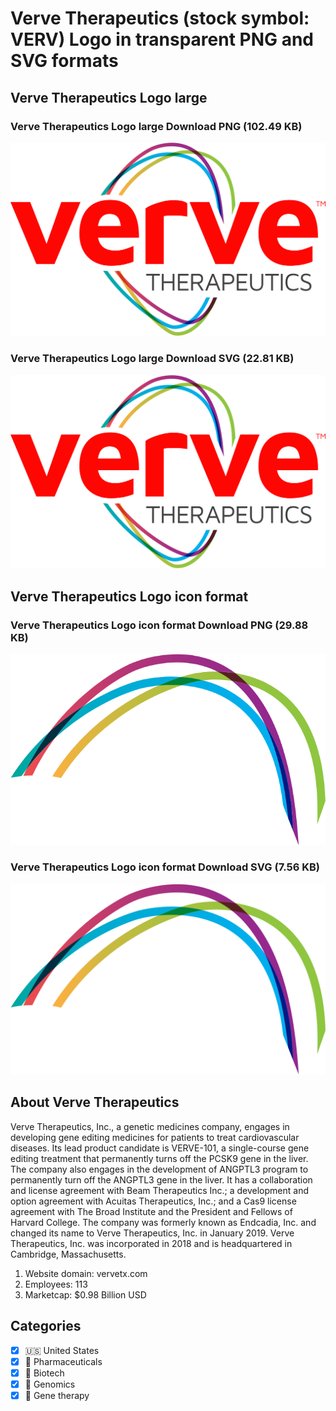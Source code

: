 # Verve Therapeutics (stock symbol: VERV) Logo in transparent PNG and SVG formats

## Verve Therapeutics Logo large

### Verve Therapeutics Logo large Download PNG (102.49 KB)

![Verve Therapeutics Logo large Download PNG (102.49 KB)](/img/orig/VERV_BIG-088f0de2.png)

### Verve Therapeutics Logo large Download SVG (22.81 KB)

![Verve Therapeutics Logo large Download SVG (22.81 KB)](/img/orig/VERV_BIG-7546361b.svg)

## Verve Therapeutics Logo icon format

### Verve Therapeutics Logo icon format Download PNG (29.88 KB)

![Verve Therapeutics Logo icon format Download PNG (29.88 KB)](/img/orig/VERV-e9b65968.png)

### Verve Therapeutics Logo icon format Download SVG (7.56 KB)

![Verve Therapeutics Logo icon format Download SVG (7.56 KB)](/img/orig/VERV-33bd92ca.svg)

## About Verve Therapeutics

Verve Therapeutics, Inc., a genetic medicines company, engages in developing gene editing medicines for patients to treat cardiovascular diseases. Its lead product candidate is VERVE-101, a single-course gene editing treatment that permanently turns off the PCSK9 gene in the liver. The company also engages in the development of ANGPTL3 program to permanently turn off the ANGPTL3 gene in the liver. It has a collaboration and license agreement with Beam Therapeutics Inc.; a development and option agreement with Acuitas Therapeutics, Inc.; and a Cas9 license agreement with The Broad Institute and the President and Fellows of Harvard College. The company was formerly known as Endcadia, Inc. and changed its name to Verve Therapeutics, Inc. in January 2019. Verve Therapeutics, Inc. was incorporated in 2018 and is headquartered in Cambridge, Massachusetts.

1. Website domain: vervetx.com
2. Employees: 113
3. Marketcap: $0.98 Billion USD


## Categories
- [x] 🇺🇸 United States
- [x] 💊 Pharmaceuticals
- [x] 🧬 Biotech
- [x] 🧬 Genomics
- [x] 🧬 Gene therapy
